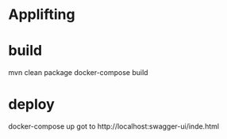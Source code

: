 # Applifting

# build
  mvn clean package
  docker-compose build
# deploy
  docker-compose up
  got to http://localhost:swagger-ui/inde.html
